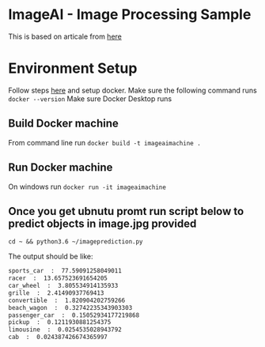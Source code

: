 # ImageAI - Image Processing Sample

This is based on articale from [here](https://imageai.readthedocs.io/en/latest/index.html)

# Environment Setup

Follow steps [here](https://docs.docker.com/get-started/) and setup docker.
Make sure the following command runs `docker --version`
Make sure Docker Desktop runs

## Build Docker machine

From command line run `docker build -t imageaimachine .`

## Run Docker machine

On windows run `docker run -it imageaimachine`

## Once you get ubnutu promt run script below to predict objects in image.jpg provided

`cd ~ && python3.6 ~/imageprediction.py`

The output should be like:

```sh
sports_car  :  77.59091258049011
racer  :  13.657523691654205
car_wheel  :  3.805534914135933
grille  :  2.41490937769413
convertible  :  1.820904202759266
beach_wagon  :  0.32742235343903303
passenger_car  :  0.15052934177219868
pickup  :  0.1211930881254375
limousine  :  0.0254535028943792
cab  :  0.024387426674365997
```